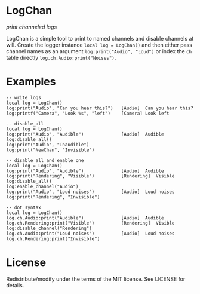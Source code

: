 # LogChan

*print channeled logs*

LogChan is a simple tool to print to named channels and disable channels at
will. Create the logger instance `local log = LogChan()` and then either pass
channel names as an argument `log:print("Audio", "Loud")` or index the `ch`
table directly `log.ch.Audio:print("Noises")`.


# Examples

    -- write logs
	local log = LogChan()
	log:print("Audio", "Can you hear this?")   [Audio]	Can you hear this?
	log:printf("Camera", "Look %s", "left")    [Camera]	Look left

    -- disable_all
	local log = LogChan()
	log:print("Audio", "Audible")              [Audio]	Audible
	log:disable_all()
	log:print("Audio", "Inaudible")
	log:print("NewChan", "Invisible")

    -- disable_all and enable one
	local log = LogChan()
	log:print("Audio", "Audible")              [Audio]	Audible
	log:print("Rendering", "Visible")          [Rendering]	Visible
	log:disable_all()
	log:enable_channel("Audio")
	log:print("Audio", "Loud noises")          [Audio]	Loud noises
	log:print("Rendering", "Invisible")

    -- dot syntax
	local log = LogChan()
	log.ch.Audio:print("Audible")              [Audio]	Audible
	log.ch.Rendering:print("Visible")          [Rendering]	Visible
	log:disable_channel("Rendering")
	log.ch.Audio:print("Loud noises")          [Audio]	Loud noises
	log.ch.Rendering:print("Invisible")


# License

Redistribute/modify under the terms of the MIT license. See LICENSE for
details.

